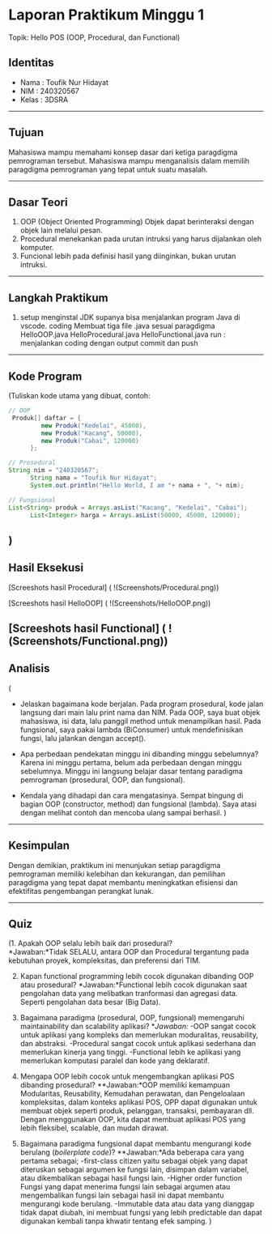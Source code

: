 # Laporan Praktikum Minggu 1
Topik: Hello POS (OOP, Procedural, dan Functional)

## Identitas
- Nama  : Toufik Nur Hidayat
- NIM   : 240320567
- Kelas : 3DSRA

---

## Tujuan
Mahasiswa mampu memahami konsep dasar dari ketiga paragdigma pemrograman tersebut.
Mahasiswa mampu menganalisis dalam memilih paragdigma pemrograman yang tepat untuk suatu masalah.

---

## Dasar Teori 
1. OOP (Object Oriented Programming) Objek dapat berinteraksi dengan objek lain melalui pesan.
2. Procedural menekankan pada urutan intruksi yang harus dijalankan oleh komputer.
3. Funcional lebih pada definisi hasil yang diinginkan, bukan urutan intruksi.

---

## Langkah Praktikum
1. setup
   menginstal JDK supanya bisa menjalankan program Java di vscode.
   coding 
   Membuat tiga file .java sesuai paragdigma
   HelloOOP.java
   HelloProcedural.java
   HelloFunctional.java
   run : menjalankan coding dengan output
   commit dan push
---

## Kode Program
(Tuliskan kode utama yang dibuat, contoh:  

```java
// OOP
 Produk[] daftar = {
         new Produk("Kedelai", 45000),
         new Produk("Kacang", 50000),
         new Produk("Cabai", 120000)
      };

// Prosedural
String nim = "240320567";
      String nama = "Toufik Nur Hidayat";
      System.out.println("Hello World, I am "+ nama + ", "+ nim);

// Fungsional
List<String> produk = Arrays.asList("Kacang", "Kedelai", "Cabai");
      List<Integer> harga = Arrays.asList(50000, 45000, 120000);
```
)
---

## Hasil Eksekusi
[Screeshots hasil Procedural]
( !(Screenshots/Procedural.png))

[Screeshots hasil HelloOOP]
( !(Screenshots/HelloOOP.png))

[Screeshots hasil Functional]
( !(Screenshots/Functional.png))
---

## Analisis
(
- Jelaskan bagaimana kode berjalan.
Pada program prosedural, kode jalan langsung dari main lalu print nama dan NIM.
Pada OOP, saya buat objek mahasiswa, isi data, lalu panggil method untuk menampilkan hasil.
Pada fungsional, saya pakai lambda (BiConsumer) untuk mendefinisikan fungsi, lalu jalankan dengan accept().

- Apa perbedaan pendekatan minggu ini dibanding minggu sebelumnya?
Karena ini minggu pertama, belum ada perbedaan dengan minggu sebelumnya. Minggu ini langsung belajar dasar tentang paradigma pemrograman (prosedural, OOP, dan fungsional).

- Kendala yang dihadapi dan cara mengatasinya. 
Sempat bingung di bagian OOP (constructor, method) dan fungsional (lambda). Saya atasi dengan melihat contoh dan mencoba ulang sampai berhasil.
)
---

## Kesimpulan
Dengan demikian, praktikum ini menunjukan setiap paragdigma pemrograman memiliki kelebihan dan kekurangan, dan pemilihan paragdigma yang tepat  dapat membantu meningkatkan efisiensi dan efektifitas pengembangan perangkat lunak.

---

## Quiz
(1.  Apakah OOP selalu lebih baik dari prosedural?  
   *Jawaban:*Tidak SELALU, antara OOP dan Procedural tergantung pada kebutuhan proyek,
     kompleksitas, dan preferensi dari TIM.

2. Kapan functional programming lebih cocok digunakan dibanding OOP atau prosedural? 
   *Jawaban:*Functional lebih cocok digunakan saat pengolahan data yang melibatkan tranformasi dan
   agregasi data. Seperti pengolahan data besar (Big Data).

3. Bagaimana paradigma (prosedural, OOP, fungsional) memengaruhi maintainability dan scalability aplikasi? 
   **Jawaban:* 
   -OOP sangat cocok untuk aplikasi yang kompleks dan memerlukan moduralitas, reusability, dan abstraksi.
   -Procedural sangat cocok  untuk aplikasi sederhana dan memerlukan kinerja yang tinggi.
   -Functional lebih ke aplikasi yang memerlukan komputasi paralel dan kode yang deklaratif.

4. Mengapa OOP lebih cocok untuk mengembangkan aplikasi POS dibanding prosedural?
   **Jawaban:*OOP memiliki kemampuan Modularitas, Reusability, Kemudahan perawatan, dan Pengeloalaan kompleksitas, dalam konteks aplikasi POS, OPP dapat digunakan untuk membuat objek seperti produk, pelanggan, transaksi, pembayaran dll. Dengan menggunakan OOP, kita dapat membuat aplikasi POS yang lebih fleksibel, scalable, dan mudah dirawat.

5. Bagaimana paradigma fungsional dapat membantu mengurangi kode berulang (*boilerplate code*)?
  **Jawaban:*Ada beberapa cara yang pertama sebagai;
   -first-class citizen yaitu sebagai objek yang dapat diteruskan sebagai argumen ke fungsi lain, disimpan dalam variabel, atau dikembalikan sebagai hasil fungsi lain.
   -Higher order function Fungsi yang dapat menerima fungsi lain sebagai argumen atau mengembalikan fungsi lain sebagai hasil ini dapat membantu mengurangi kode berulang.
   -Immutable data atau data yang dianggap tidak dapat diubah, ini membuat fungsi yang lebih predictable dan dapat digunakan kembali tanpa khwatir tentang efek samping.  )